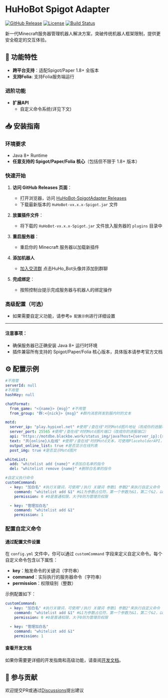 # HuHoBot Spigot Adapter

[![GitHub Release](https://img.shields.io/github/v/release/HuHoBot/SpigotAdapter?style=for-the-badge)](https://github.com/HuHoBot/SpigotAdapter/releases)
[![License](https://img.shields.io/github/license/HuHoBot/SpigotAdapter?style=for-the-badge)](https://github.com/HuHoBot/SpigotAdapter/blob/main/LICENSE)
[![Build Status](https://img.shields.io/github/actions/workflow/status/HuHoBot/SpigotAdapter/release.yml?style=for-the-badge)](https://github.com/HuHoBot/SpigotAdapter/actions)

新一代Minecraft服务器管理机器人解决方案，突破传统机器人框架限制，提供更安全稳定的交互体验。
## 🚀 功能特性
- **跨平台支持**：适配Spigot/Paper 1.8+ 全版本
- **支持Folia**: 支持Folia服务端运行

### 进阶功能

- **扩展API**
  - 自定义命令系统(详见下文)

## 📥 安装指南

### 环境要求

- Java 8+ Runtime
- **任意支持的 Spigot/Paper/Folia 核心**（包括但不限于 1.8+ 版本）

### 快速开始

1. **访问 GitHub Releases 页面**：
    - 打开浏览器，访问 [HuHoBot-SpigotAdapter Releases](https://github.com/HuHoBot/SpigotAdapter/releases)
    - 下载最新版本的 `HuHoBot-vx.x.x-Spigot.jar` 文件

2. **放置插件文件**：
    - 将下载的 `HuHoBot-vx.x.x-Spigot.jar` 文件放入服务器的 `plugins` 目录中

3. **重启服务器**：
    - 重启你的 Minecraft 服务器以加载新插件

4. **添加机器人**
    - [加入交流群](http://qm.qq.com/cgi-bin/qm/qr?_wv=1027&k=N6tVRxGR8sDwYHBx9YgAhkqRTp1gseyk&authKey=M7Fd3Op6nHjXjSXefBtHBPqIq2wtX8AfufZor9DrfRrJkhyS2rohkt7iuOSwbtn8&noverify=0&group_code=1005746321) 点击HuHo_Bot头像并添加到群聊

5. **完成绑定**：
    - 按照控制台提示完成服务器与机器人的绑定操作

### 高级配置（可选）

- 如果需要自定义功能，请参考`⚙️ 配置示例`进行详细设置

---

#### 注意事项：

- 确保服务器已正确安装 Java 8+ 运行时环境
- 插件兼容所有支持的 Spigot/Paper/Folia 核心版本，具体版本请参考官方文档

## ⚙️ 配置示例

```yaml
#不用管
serverId: null
#不用管
hashKey: null

chatFormat:
  from_game: "<{name}> {msg}" #不用管
  from_group: "群:<{nick}> {msg}" #群内消息转发到服内时的文本

motd:
  server_ip: "play.hypixel.net" #使用"/查在线"时的Motd图片地址（改成你的进服地址）
  server_port: 25565 #使用"/查在线"时的Motd图片端口（改成你的进服端口）
  api: "https://motdbe.blackbe.work/status_img/java?host={server_ip}:{server_port}" #使用"/查在线"时的Motd图片地址Api（无特殊需求勿动）（必须返回图片）
  text: "共{online}人在线" #使用"/查在线"时的Motd文本，可使用PlaceholderAPI，留空不显示
  output_online_list: true #是否显示在线列表
  post_img: true #是否显示Motd图片

whiteList:
  add: "whitelist add {name}" #添加白名单的指令
  del: "whitelist remove {name}" #删除白名单的指令

#自定义执行命令
customCommand:
  - key: "加白名" #执行关键词，可使用"/执行 关键词 参数1 参数2"来执行自定义命令
    command: "whitelist add &1" #&1为参数占位符，第一个参数为&1，第二个&2，以此类推
    permission: 0 #0是普通权限，大于0则为管理员权限

  - key: "管理加白名"
    command: "whitelist add &1"
    permission: 1

```


### 配置自定义命令

#### 通过配置文件设置

在 `config.yml` 文件中，你可以通过 `customCommand` 字段来定义自定义命令。每个自定义命令包含以下属性：

- **key**：触发命令的关键词（字符串）
- **command**：实际执行的服务器命令（字符串）
- **permission**：权限级别（整数）

示例配置如下：

```yaml
customCommand:
  - key: "加白名" #执行关键词，可使用"/执行 关键词 参数1 参数2"来执行自定义命令
    command: "whitelist add &1" #&1为参数占位符，第一个参数为&1，第二个&2，以此类推
    permission: 0 #0是普通权限，大于0则为管理员权限

  - key: "管理加白名"
    command: "whitelist add &1"
    permission: 1
```

#### 查看开发文档

如果你需要更详细的开发指南和高级功能，请查阅[开发文档](../Develop/Spigot.md)。

## 🤝 参与贡献

欢迎提交PR或通过[Discussions](https://github.com/HuHoBot/SpigotAdapter/discussions)提出建议

